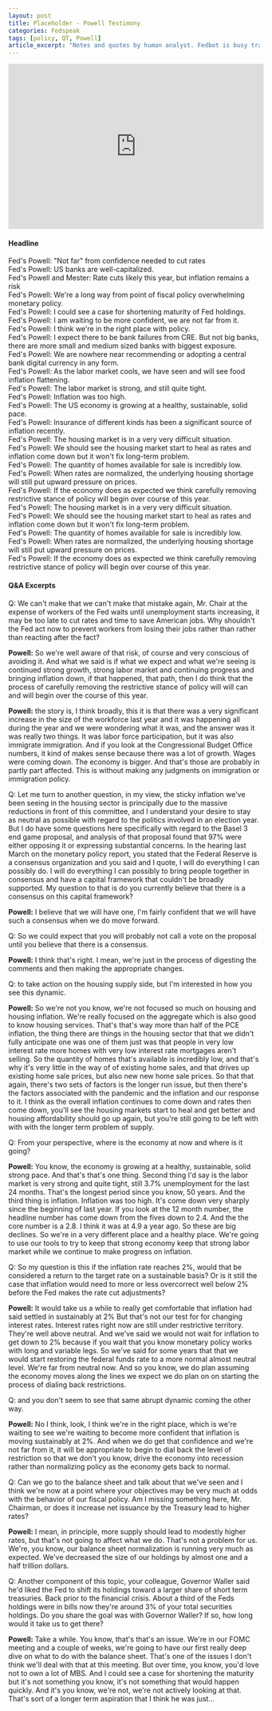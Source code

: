 ```yaml
---
layout: post
title: Placeholder - Powell Testimony
categories: Fedspeak
tags: [policy, QT, Powell]
article_excerpt: "Notes and quotes by human analyst. Fedbot is busy transcribing..."
---
```


<iframe width=512 height=330 src='https://www.c-span.org/video/standalone/?533955-1/federal-reserve-chair-testifies-monetary-policy-economy' allowfullscreen='allowfullscreen' frameborder=0></iframe>

#### Headline

Fed's Powell: "Not far" from confidence needed to cut rates<br>
Fed's Powell: US banks are well-capitalized.<br>
Fed's Powell and Mester: Rate cuts likely this year, but inflation remains a risk<br>
Fed's Powell: We're a long way from point of fiscal policy overwhelming monetary policy.<br>
Fed's Powell: I could see a case for shortening maturity of Fed holdings.<br>
Fed's Powell: I am waiting to be more confident, we are not far from it.<br>
Fed's Powell: I think we're in the right place with policy.<br>
Fed's Powell: I expect there to be bank failures from CRE. But not big banks, there are more small and medium sized banks with biggest exposure.<br>
Fed's Powell: We are nowhere near recommending or adopting a central bank digital currency in any form.<br>
Fed's Powell: As the labor market cools, we have seen and will see food inflation flattening.<br>
Fed's Powell: The labor market is strong, and still quite tight.<br>
Fed's Powell: Inflation was too high.<br>
Fed's Powell: The US economy is growing at a healthy, sustainable, solid pace.<br>
Fed's Powell: Insurance of different kinds has been a significant source of inflation recently.<br>
Fed's Powell: The housing market is in a very very difficult situation.<br>
Fed's Powell: We should see the housing market start to heal as rates and inflation come down but it won't fix long-term problem.<br>
Fed's Powell: The quantity of homes available for sale is incredibly low.<br>
Fed's Powell: When rates are normalized, the underlying housing shortage will still put upward pressure on prices.<br>
Fed's Powell: If the economy does as expected we think carefully removing restrictive stance of policy will begin over course of this year.<br>
Fed's Powell: The housing market is in a very very difficult situation.  
Fed's Powell: We should see the housing market start to heal as rates and inflation come down but it won't fix long-term problem.  
Fed's Powell: The quantity of homes available for sale is incredibly low.  
Fed's Powell: When rates are normalized, the underlying housing shortage will still put upward pressure on prices.  
Fed's Powell: If the economy does as expected we think carefully removing restrictive stance of policy will begin over course of this year.  

#### Q&A Excerpts

Q: We can't make that we can't make that mistake again, Mr. Chair at the expense of workers of the Fed waits until unemployment starts increasing, it may be too late to cut rates and time to save American jobs. Why shouldn't the Fed act now to prevent workers from losing their jobs rather than rather than reacting after the fact?

**Powell:** So we're well aware of that risk, of course and very conscious of avoiding it. And what we said is if what we expect and what we're seeing is continued strong growth, strong labor market and continuing progress and bringing inflation down, if that happened, that path, then I do think that the process of carefully removing the restrictive stance of policy will will can and will begin over the course of this year. 

**Powell:** the story is, I think broadly, this it is that there was a very significant increase in the size of the workforce last year and it was happening all during the year and we were wondering what it was, and the answer was it was really two things. It was labor force participation, but it was also immigrate immigration. And if you look at the Congressional Budget Office numbers, it kind of makes sense because there was a lot of growth. Wages were coming down. The economy is bigger. And that's those are probably in partly part affected. This is without making any judgments on immigration or immigration policy. 

Q: Let me turn to another question, in my view, the sticky inflation we've been seeing in the housing sector is principally due to the massive reductions in front of this committee, and I understand your desire to stay as neutral as possible with regard to the politics involved in an election year. But I do have some questions here specifically with regard to the Basel 3 end game proposal, and analysis of that proposal found that 97% were either opposing it or expressing substantial concerns. In the hearing last March on the monetary policy report, you stated that the Federal Reserve is a consensus organization and you said and I quote, I will do everything I can possibly do. I will do everything I can possibly to bring people together in consensus and have a capital framework that couldn't be broadly supported. My question to that is do you currently believe that there is a consensus on this capital framework?

**Powell:** I believe that we will have one, I'm fairly confident that we will have such a consensus when we do move forward.

Q: So we could expect that you will probably not call a vote on the proposal until you believe that there is a consensus.

**Powell:** I think that's right. I mean, we're just in the process of digesting the comments and then making the appropriate changes.

Q: to take action on the housing supply side, but I'm interested in how you see this dynamic.

**Powell:** So we're not you know, we're not focused so much on housing and housing inflation. We're really focused on the aggregate which is also good to know housing services. That's that's way more than half of the PCE inflation, the thing there are things in the housing sector that that we didn't fully anticipate one was one of them just was that people in very low interest rate more homes with very low interest rate mortgages aren't selling. So the quantity of homes that's available is incredibly low, and that's why it's very little in the way of of existing home sales, and that drives up existing home sale prices, but also new new home sale prices. So that that again, there's two sets of factors is the longer run issue, but then there's the factors associated with the pandemic and the inflation and our response to it. I think as the overall inflation continues to come down and rates then come down, you'll see the housing markets start to heal and get better and housing affordability should go up again, but you're still going to be left with with with the longer term problem of supply.

Q: From your perspective, where is the economy at now and where is it going?

**Powell:** You know, the economy is growing at a healthy, sustainable, solid strong pace. And that's that's one thing. Second thing I'd say is the labor market is very strong and quite tight, still 3.7% unemployment for the last 24 months. That's the longest period since you know, 50 years. And the third thing is inflation. Inflation was too high. It's come down very sharply since the beginning of last year. If you look at the 12 month number, the headline number has come down from the fives down to 2.4. And the the core number is a 2.8. I think it was at 4.9 a year ago. So these are big declines. So we're in a very different place and a healthy place. We're going to use our tools to try to keep that strong economy keep that strong labor market while we continue to make progress on inflation.

Q: So my question is this if the inflation rate reaches 2%, would that be considered a return to the target rate on a sustainable basis? Or is it still the case that inflation would need to more or less overcorrect well below 2% before the Fed makes the rate cut adjustments?

**Powell:** It would take us a while to really get comfortable that inflation had said settled in sustainably at 2% But that's not our test for for changing interest rates. Interest rates right now are still under restrictive territory. They're well above neutral. And we've said we would not wait for inflation to get down to 2% because if you wait that you know monetary policy works with long and variable legs. So we've said for some years that that we would start restoring the federal funds rate to a more normal almost neutral level. We're far from neutral now. And so you know, we do plan assuming the economy moves along the lines we expect we do plan on on starting the process of dialing back restrictions.

Q: and you don't seem to see that same abrupt dynamic coming the other way. 
 
**Powell:** No I think, look, I think we're in the right place, which is we're waiting to see we're waiting to become more confident that inflation is moving sustainably at 2%. And when we do get that confidence and we're not far from it, it will be appropriate to begin to dial back the level of restriction so that we don't you know, drive the economy into recession rather than normalizing policy as the economy gets back to normal.

Q: Can we go to the balance sheet and talk about that we've seen and I think we're now at a point where your objectives may be very much at odds with the behavior of our fiscal policy. Am I missing something here, Mr. Chairman, or does it increase net issuance by the Treasury lead to higher rates?

**Powell:** I mean, in principle, more supply should lead to modestly higher rates, but that's not going to affect what we do. That's not a problem for us. We're, you know, our balance sheet normalization is running very much as expected. We've decreased the size of our holdings by almost one and a half trillion dollars.

Q: Another component of this topic, your colleague, Governor Waller said he'd liked the Fed to shift its holdings toward a larger share of short term treasuries. Back prior to the financial crisis. About a third of the Feds holdings were in bills now they're around 3% of your total securities holdings. Do you share the goal was with Governor Waller? If so, how long would it take us to get there?

**Powell:** Take a while. You know, that's that's an issue. We're in our FOMC meeting and a couple of weeks, we're going to have our first really deep dive on what to do with the balance sheet. That's one of the issues I don't think we'll deal with that at this meeting. But over time, you know, you'd love not to own a lot of MBS. And I could see a case for shortening the maturity but it's not something you know, it's not something that would happen quickly. And it's you know, we're not, we're not actively looking at that. That's sort of a longer term aspiration that I think he was just…

